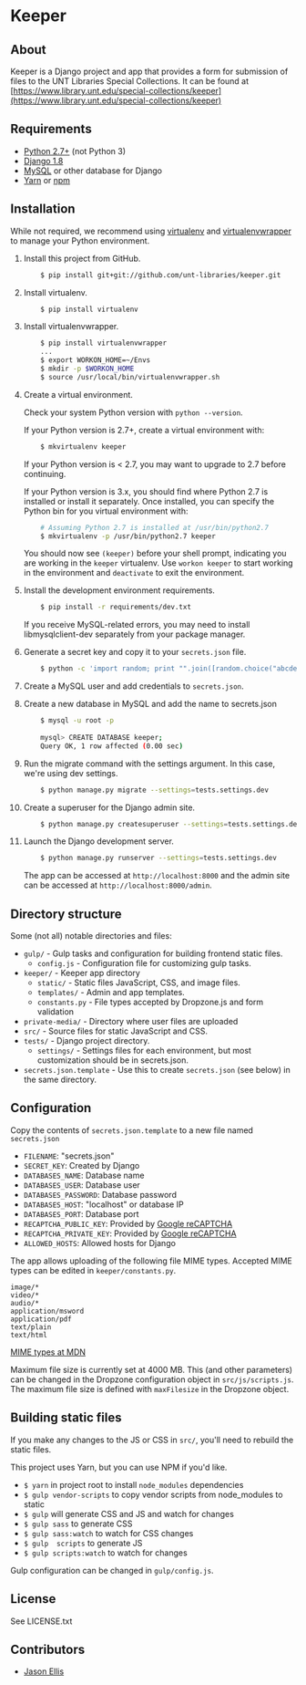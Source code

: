 Keeper
======

About
-----

Keeper is a Django project and app that provides a form for submission of files to
the UNT Libraries Special Collections. It can be found at [https://www.library.unt.edu/special-collections/keeper](https://www.library.unt.edu/special-collections/keeper)


Requirements
------------

* [Python 2.7+](https://www.python.org/downloads/) (not Python 3)
* [Django 1.8](https://www.djangoproject.com/download/)
* [MySQL](https://www.mysql.com/) or other database for Django
* [Yarn](https://yarnpkg.com/en/) or [npm](https://www.npmjs.com/)


Installation
------------

While not required, we recommend using 
[virtualenv](http://docs.python-guide.org/en/latest/dev/virtualenvs/)
and [virtualenvwrapper](https://virtualenvwrapper.readthedocs.io/en/latest/) to manage your
Python environment.

1. Install this project from GitHub.
    ```sh
        $ pip install git+git://github.com/unt-libraries/keeper.git
    ```
    
2. Install virtualenv.
    ```sh
        $ pip install virtualenv
    ```

3. Install virtualenvwrapper.
    ```sh
        $ pip install virtualenvwrapper
        ...
        $ export WORKON_HOME=~/Envs
        $ mkdir -p $WORKON_HOME
        $ source /usr/local/bin/virtualenvwrapper.sh
    ```

4. Create a virtual environment.

    Check your system Python version with `python --version`.

    If your Python version is 2.7+, create a virtual environment with:
    ```sh
        $ mkvirtualenv keeper
    ```

    If your Python version is < 2.7, you may want to upgrade to 2.7 before continuing.
    
    If your Python version is 3.x, you should find where Python 2.7 is installed or install it 
    separately. Once installed, you can specify the Python bin for you virtual environment with:
    ```sh
        # Assuming Python 2.7 is installed at /usr/bin/python2.7
        $ mkvirtualenv -p /usr/bin/python2.7 keeper 
    ```

    You should now see `(keeper)` before your shell prompt, indicating you are working in the `keeper`
    virtualenv. Use `workon keeper` to start working in the environment and `deactivate` to exit the
    environment.

5. Install the development environment requirements.
    ```sh
        $ pip install -r requirements/dev.txt
    ```

    If you receive MySQL-related errors, you may need to install libmysqlclient-dev separately 
    from your package manager.

6. Generate a secret key and copy it to your `secrets.json` file.
    ``` sh
        $ python -c 'import random; print "".join([random.choice("abcdefghijklmnopqrstuvwxyz0123456789!@#$%^&*(-_=+)") for i in range(50)])'
    ```

7. Create a MySQL user and add credentials to `secrets.json`.

8. Create a new database in MySQL and add the name to secrets.json
    ```sh
        $ mysql -u root -p
        
        mysql> CREATE DATABASE keeper;
        Query OK, 1 row affected (0.00 sec)
    ```

9. Run the migrate command with the settings argument. In this case, we're using dev settings.
    ```sh
        $ python manage.py migrate --settings=tests.settings.dev
    ```

10. Create a superuser for the Django admin site.
    ```sh
        $ python manage.py createsuperuser --settings=tests.settings.dev
    ```

11. Launch the Django development server.
    ```sh
        $ python manage.py runserver --settings=tests.settings.dev
    ```

    The app can be accessed at `http://localhost:8000` and the admin site can be accessed
    at `http://localhost:8000/admin`.


Directory structure
-------------------

Some (not all) notable directories and files:

- `gulp/` - Gulp tasks and configuration for building frontend static files.
  - `config.js` - Configuration file for customizing gulp tasks.
- `keeper/` - Keeper app directory
  - `static/` - Static files JavaScript, CSS, and image files.
  - `templates/` - Admin and app templates.
  - `constants.py` - File types accepted by Dropzone.js and form validation
- `private-media/` - Directory where user files are uploaded
- `src/` - Source files for static JavaScript and CSS.
- `tests/` - Django project directory.
  - `settings/` - Settings files for each environment, but most customization should be in secrets.json.
- `secrets.json.template` - Use this to create `secrets.json` (see below) in the same directory.


Configuration
-------------

Copy the contents of `secrets.json.template` to a new file named `secrets.json`
- `FILENAME`: "secrets.json"
- `SECRET_KEY`: Created by Django
- `DATABASES_NAME`: Database name
- `DATABASES_USER`: Database user
- `DATABASES_PASSWORD`: Database password
- `DATABASES_HOST`: "localhost" or database IP
- `DATABASES_PORT`: Database port
- `RECAPTCHA_PUBLIC_KEY`: Provided by [Google reCAPTCHA](https://www.google.com/recaptcha/admin)
- `RECAPTCHA_PRIVATE_KEY`: Provided by [Google reCAPTCHA](https://www.google.com/recaptcha/admin)
- `ALLOWED_HOSTS`: Allowed hosts for Django

The app allows uploading of the following file MIME types. Accepted MIME types can be edited in 
`keeper/constants.py`.

```
image/*
video/*
audio/*
application/msword
application/pdf
text/plain
text/html
```

[MIME types at MDN](https://developer.mozilla.org/en-US/docs/Web/HTTP/Basics_of_HTTP/MIME_types)

Maximum file size is currently set at 4000 MB. This (and other parameters) can be changed in the 
Dropzone configuration object in `src/js/scripts.js`. The maximum file size is defined with
`maxFilesize` in the Dropzone object.


Building static files
---------------------

If you make any changes to the JS or CSS in `src/`, you'll need to rebuild the static files.

This project uses Yarn, but you can use NPM if you'd like.

- `$ yarn` in project root to install `node_modules` dependencies
- `$ gulp vendor-scripts` to copy vendor scripts from node_modules to static
- `$ gulp` will generate CSS and JS and watch for changes
- `$ gulp sass` to generate CSS
- `$ gulp sass:watch` to watch for CSS changes
- `$ gulp  scripts` to generate JS
- `$ gulp scripts:watch` to watch for changes

Gulp configuration can be changed in `gulp/config.js`.


License
-------

See LICENSE.txt


Contributors
------------

* [Jason Ellis](https://github.com/jason-ellis)
